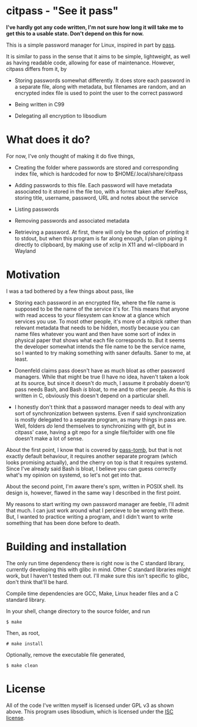 # citpass - "See it pass"

**I've hardly got any code written, I'm not sure how long it will take me to get this to a usable state. Don't depend on this for now.**

This is a simple password manager for Linux, inspired in part by [pass](https://www.passwordstore.org/).

It is similar to pass in the sense that it aims to be simple, lightweight, as well as having readable code, allowing for ease of maintenance.
However, citpass differs from it, by

- Storing passwords somewhat differently. It does store each password in a separate file, along with
metadata, but filenames are random, and an encrypted index file is used to point the user to the correct
password

- Being written in C99

- Delegating all encryption to libsodium

# What does it do?

For now, I've only thought of making it do five things,

- Creating the folder where passwords are stored and corresponding index file, which is hardcoded for now to $HOME/.local/share/citpass

- Adding passwords to this file. Each password will have metadata associated to it stored in the file too,
with a format taken after KeePass, storing title, username, password, URL and notes about the service

- Listing passwords

- Removing passwords and associated metadata

- Retrieving a password. At first, there will only be the option of printing it to stdout,
but when this program is far along enough, I plan on piping it directly to clipboard, by making use of
xclip in X11 and wl-clipboard in Wayland

# Motivation

I was a tad bothered by a few things about pass, like

- Storing each password in an encrypted file, where the file name is supposed to be the name
of the service it's for. This means that anyone with read access to your filesystem can know at a
glance which services you use. To most other people, it's more of a nitpick rather than relevant metadata
that needs to be hidden, mostly because you can name files whatever you want and then have some sort
of index in physical paper that shows what each file corresponds to. But it seems the developer
somewhat intends the file name to be the service name, so I wanted to try making something with
saner defaults. Saner to me, at least.

- Donenfeld claims pass doesn't have as much bloat as other password managers. While that might be true
(I have no idea, haven't taken a look at its source, but since it doesn't do much, I assume it probably doesn't)
pass needs Bash, and Bash *is* bloat, to me and to other people. As this is written in C, obviously this doesn't
depend on a particular shell.

- I honestly don't think that a password manager needs to deal with any sort of synchronization between systems.
Even if said synchronization is mostly delegated to a separate program, as many things in pass are.
Well, folders *do* lend themselves to synchronizing with git, but in citpass' case, having a git
repo for a single file/folder with one file doesn't make a lot of sense.

About the first point, I know that is covered by [pass-tomb](https://github.com/roddhjav/pass-tomb), but
that is not exactly default behaviour, it requires another separate program (which looks promising actually),
and the cherry on top is that it requires systemd. Since I've already said Bash is bloat, I believe you
can guess correctly what's my opinion on systemd, so let's not get into that.

About the second point, I'm aware there's spm, written in POSIX shell. Its design is, however, flawed in the same
way I described in the first point.

My reasons to start writing my own password manager are feeble, I'll admit that much. I can just work
around what I percieve to be wrong with these. But, I wanted to practice writing a program,
and I didn't want to write something that has been done before to death.

# Building and installation

The only run time dependency there is right now is the C standard library, currently developing this with glibc
in mind. Other C standard libraries might work, but I haven't tested them out. I'll make sure this isn't specific
to glibc, don't think that'll be hard.

Compile time dependencies are GCC, Make, Linux header files and a C standard library.

In your shell, change directory to the source folder, and run

```
$ make
```

Then, as root,

```
# make install
```

Optionally, remove the executable file generated,

```
$ make clean
```

# License

All of the code I've written myself is licensed under GPL v3 as shown above. This program uses libsodium, which is licensed under the [ISC license](https://en.wikipedia.org/wiki/ISC_license).
